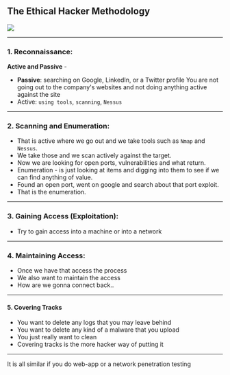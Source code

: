 ## The Ethical Hacker Methodology
![](100DaysOfHacking/Day-05-The-Ethical-Hacker-Methodology/images/01-The-Ethical-Hacker-Methodology.png)

---
### 1. Reconnaissance:

**Active and Passive** -

- **Passive**: searching on Google, LinkedIn, or a Twitter profile
   You are not going out to the company's websites and not doing anything active against the site
- Active: `using tools`, `scanning`, `Nessus`
---
### 2. Scanning and Enumeration:
- That is active where we go out and we take tools such as `Nmap` and `Nessus`.
- We take those and we scan actively against the target.
- Now we are looking for open ports, vulnerabilities and what return.
- Enumeration - is just looking at items and digging into them to see if we can find anything of value.
- Found an open port, went on google and search about that port exploit.
- That is the enumeration.

---
### 3. Gaining Access (Exploitation):
- Try to gain access into a machine or into a network 
---
### 4. Maintaining Access: 
- Once we have that access the process
- We also want to maintain the access
- How are we gonna connect back..

---
#### 5. Covering Tracks
- You want to delete any logs that you may leave behind 
- You want to delete any kind of a malware that you upload
- You just really want to clean
- Covering tracks is the more hacker way of putting it

---
It is all similar if you do web-app or a network penetration testing
